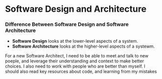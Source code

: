 # Software Design and Architecture
### Difference Between Software Design and Software Architecture 
- **Software Design** looks at the lower-level aspects of a system. 
- **Software Architecture** looks at the higher-level aspects of a systewm.

For a new Software Architect, I need to be able to meet and talk to new poeple, and leverage their understanding and context to make better choices. I also need to work with people who are better than myself. I should also read key resources about code, and learning from my mistakes

